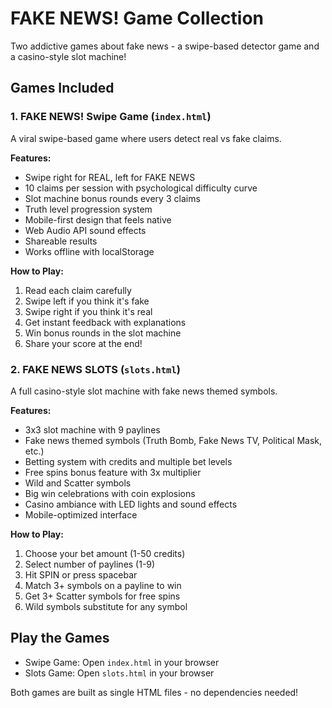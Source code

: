 # FAKE NEWS! Game Collection

Two addictive games about fake news - a swipe-based detector game and a casino-style slot machine!

## Games Included

### 1. FAKE NEWS! Swipe Game (`index.html`)
A viral swipe-based game where users detect real vs fake claims.

**Features:**
- Swipe right for REAL, left for FAKE NEWS
- 10 claims per session with psychological difficulty curve
- Slot machine bonus rounds every 3 claims
- Truth level progression system
- Mobile-first design that feels native
- Web Audio API sound effects
- Shareable results
- Works offline with localStorage

**How to Play:**
1. Read each claim carefully
2. Swipe left if you think it's fake
3. Swipe right if you think it's real
4. Get instant feedback with explanations
5. Win bonus rounds in the slot machine
6. Share your score at the end!

### 2. FAKE NEWS SLOTS (`slots.html`)
A full casino-style slot machine with fake news themed symbols.

**Features:**
- 3x3 slot machine with 9 paylines
- Fake news themed symbols (Truth Bomb, Fake News TV, Political Mask, etc.)
- Betting system with credits and multiple bet levels
- Free spins bonus feature with 3x multiplier
- Wild and Scatter symbols
- Big win celebrations with coin explosions
- Casino ambiance with LED lights and sound effects
- Mobile-optimized interface

**How to Play:**
1. Choose your bet amount (1-50 credits)
2. Select number of paylines (1-9)
3. Hit SPIN or press spacebar
4. Match 3+ symbols on a payline to win
5. Get 3+ Scatter symbols for free spins
6. Wild symbols substitute for any symbol

## Play the Games
- Swipe Game: Open `index.html` in your browser
- Slots Game: Open `slots.html` in your browser

Both games are built as single HTML files - no dependencies needed!